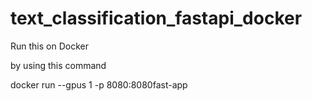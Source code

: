 # text_classification_fastapi_docker


Run this on Docker 

by using this command 

docker run --gpus 1 -p 8080:8080fast-app

